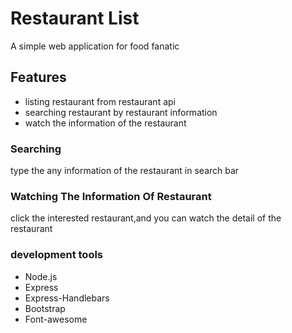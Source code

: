 # Restaurant List
A simple web application for food fanatic

## Features
- listing restaurant from restaurant api
- searching restaurant by restaurant information
- watch the information of the restaurant

### Searching
type the any information of the restaurant in search bar
### Watching The Information Of Restaurant 
click the interested restaurant,and you can watch the detail of the restaurant
### development tools
- Node.js 
- Express 
- Express-Handlebars 
- Bootstrap 
- Font-awesome 
